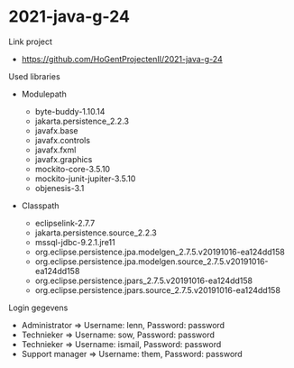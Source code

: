 # 2021-java-g-24

Link project
- https://github.com/HoGentProjectenII/2021-java-g-24

Used libraries
- Modulepath
    - byte-buddy-1.10.14
    - jakarta.persistence_2.2.3
    - javafx.base
    - javafx.controls
    - javafx.fxml
    - javafx.graphics
    - mockito-core-3.5.10
    - mockito-junit-jupiter-3.5.10
    - objenesis-3.1
    
- Classpath
    - eclipselink-2.7.7
    - jakarta.persistence.source_2.2.3
    - mssql-jdbc-9.2.1.jre11
    - org.eclipse.persistence.jpa.modelgen_2.7.5.v20191016-ea124dd158
    - org.eclipse.persistence.jpa.modelgen.source_2.7.5.v20191016-ea124dd158
    - org.eclipse.persistence.jpars_2.7.5.v20191016-ea124dd158
    - org.eclipse.persistence.jpars.source_2.7.5.v20191016-ea124dd158
    
Login gegevens
- Administrator => Username: lenn, Password: password
- Technieker => Username: sow, Password: password
- Technieker => Username: ismail, Password: password
- Support manager => Username: them, Password: password




